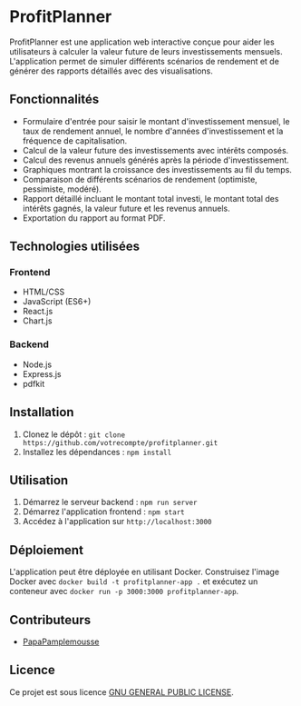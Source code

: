 # ProfitPlanner

ProfitPlanner est une application web interactive conçue pour aider les utilisateurs à calculer la valeur future de leurs investissements mensuels. L'application permet de simuler différents scénarios de rendement et de générer des rapports détaillés avec des visualisations.

## Fonctionnalités

- Formulaire d'entrée pour saisir le montant d'investissement mensuel, le taux de rendement annuel, le nombre d'années d'investissement et la fréquence de capitalisation.
- Calcul de la valeur future des investissements avec intérêts composés.
- Calcul des revenus annuels générés après la période d'investissement.
- Graphiques montrant la croissance des investissements au fil du temps.
- Comparaison de différents scénarios de rendement (optimiste, pessimiste, modéré).
- Rapport détaillé incluant le montant total investi, le montant total des intérêts gagnés, la valeur future et les revenus annuels.
- Exportation du rapport au format PDF.

## Technologies utilisées

### Frontend

- HTML/CSS
- JavaScript (ES6+)
- React.js
- Chart.js

### Backend

- Node.js
- Express.js
- pdfkit

## Installation

1. Clonez le dépôt : `git clone https://github.com/votrecompte/profitplanner.git`
2. Installez les dépendances : `npm install`

## Utilisation

1. Démarrez le serveur backend : `npm run server`
2. Démarrez l'application frontend : `npm start`
3. Accédez à l'application sur `http://localhost:3000`

## Déploiement

L'application peut être déployée en utilisant Docker. Construisez l'image Docker avec `docker build -t profitplanner-app .` et exécutez un conteneur avec `docker run -p 3000:3000 profitplanner-app`.

## Contributeurs

- [PapaPamplemousse](https://github.com/PapaPamplemousse)

## Licence

Ce projet est sous licence [GNU GENERAL PUBLIC LICENSE](LICENSE).
